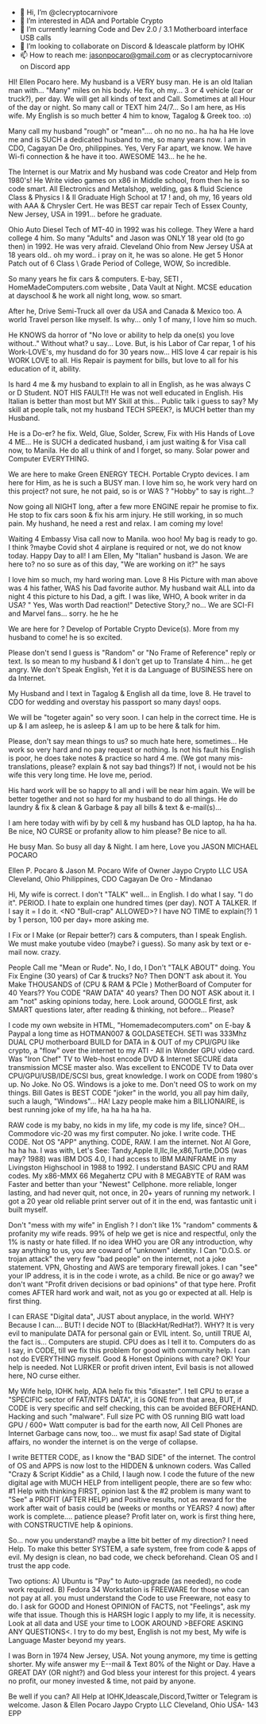 - 👋 Hi, I’m @clecryptocarnivore
- 👀 I’m interested in ADA and Portable Crypto
- 🌱 I’m currently learning Code and Dev 2.0 / 3.1 Motherboard interface USB calls
- 💞️ I’m looking to collaborate on Discord & Ideascale platform by IOHK
- 📫 How to reach me: jasonpocaro@gmail.com or as clecryptocarnivore on Discord app

HI!
Ellen Pocaro here. My husband is a VERY busy man.
He is an old Italian man with... "Many" miles on his body.
He fix, oh my... 3 or 4 vehicle (car or truck?), per day.
We will get all kinds of text and Call.
Sometimes at all Hour of the day or night.
So many call or TEXT him 24/7... So I am here, as His wife.
My English is so much better 4 him to know, Tagalog & Greek too. :o)

Many call my husband "rough" or "mean".... oh no no no.. ha ha ha
He love me and is SUCH a dedicated husband to me, so many years now.
I am in CDO, Cagayan De Oro, philippines. Yes, Very Far apart, we know.
We have Wi-fi connection & he have it too. AWESOME 143... he he he.

The Internet is our Matrix and My husband was code Creator and Help from 1980's!
He Write video games on x86 in Middle school, from then he is so code smart.
All Electronics and Metalshop, welding, gas & fluid Science Class & Physics I & II
Graduate High School at 17 ! and, oh my, 16 years old with AAA & Chrysler Cert.
He was BEST car repair Tech of Essex County, New Jersey, USA in 1991... before he graduate.

Ohio Auto Diesel Tech of MT-40 in 1992 was his college. They Were a hard college 4 him.
So many "Adults" and Jason was ONLY 18 year old (to go then) in 1992. He was very afraid.
Cleveland Ohio from New Jersey USA at 18 years old.. oh my word.. i pray on it, he was so alone.
He get 5 Honor Patch out of 6 Class \ Grade Period of College, WOW, So incredible.

So many years he fix cars & computers.
E-bay, SETI , HomeMadeComputers.com website , Data Vault at Night.
MCSE education at dayschool & he work all night long, wow. so smart.

After he, Drive Semi-Truck all over da USA and Canada & Mexico too.
A world Travel person like myself. Is why... only 1 of many, I love him so much.

He KNOWS da horror of "No love or ability to help da one(s) you love without.."
Without what? u say... Love. But, is his Labor of Car repar, 1 of his Work-LOVE's, my
husdand do for 30 years now... HIS love 4 car repair is his WORK LOVE to all.
His Repair is payment for bills, but love to all for his education of it, ability.

Is hard 4 me & my husband to explain to all in English, as he was always C or D Student.
NOT HIS FAULT!! He was not well educated in English. His Italian is better than most
but MY Skill at this... Public talk i guess to say? 
My skill at people talk, not my husband TECH SPEEK?, is MUCH better than my Husband.

He is a Do-er? he fix. Weld, Glue, Solder, Screw, Fix with His Hands of Love 4 ME...
He is SUCH a dedicated husband, i am just waiting & for Visa call now, to Manila.
He do all u think of and I forget, so many. Solar power and Computer EVERYTHING.

We are here to make Green ENERGY TECH. Portable Crypto devices.
I am here for Him, as he is such a BUSY man. I love him so, he work very hard on this project?
not sure, he not paid, so is or WAS ? "Hobby" to say is right...?

Now going all NIGHT long, after a few more ENGINE repair he promise to fix.
He stop to fix cars soon & fix his arm injury. He still working, in so much pain.
My hushand, he need a rest and relax. I am coming my love!

Waiting 4 Embassy Visa call now to Manila. woo hoo!
My bag is ready to go.
I think ?maybe Covid shot 4 airplane is required or not, we do not know today.
Happy Day to all!
I am Ellen, My "Italian" husband is Jason.
We are here to? no so sure as of this day, "We are working on it?" he says

I love him so much, my hard woring man. Love 8
His Picture with man above was 4 his father, WAS his Dad favorite author.
My husband wait ALL into da night 4 this picture to his Dad, a gift.
I was like, WHO, A book writer in da USA? " Yes, Was worth Dad reaction!"
Detective Story,? no... We are SCI-FI and Marvel fans... sorry. he he he

We are here for ? Develop of Portable Crypto Device(s).
More from my husband to come! he is so excited.

Please don't send I guess is "Random" or "No Frame of Reference" reply or text.
Is so mean to my husband & I don't get up to Translate 4 him... he get angry.
We don't Speak English, Yet it is da Language of BUSINESS here on da Internet.

My Husband and I text in Tagalog & English all da time, love 8.
He travel to CDO for wedding and overstay his passport so many days! oops.

We will be "togeter again" so very soon. I can help in the correct time.
He is up & I am asleep, he is asleep & I am up to be here & talk for him.

Please, don't say mean things to us? so much hate here, sometimes...
He work so very hard and no pay request or nothing.
Is not his fault his English is poor, he does take notes & practice so hard 4 me.
(We got many mis-translations, please? explain & not say bad things?) 
If not, i would not be his wife this very long time. He love me, period.

His hard work will be so happy to all and i will be near him again.
We will be better together and not so hard for my husband to do all things.
He do laundry & fix & clean & Garbage & pay all bills & text & e-mail(s)...

I am here today with wifi by by cell & my husband has OLD laptop, ha ha ha.
Be nice, NO CURSE or profanity allow to him please? Be nice to all.

He busy Man. So busy all day & Night.
I am here, Love you JASON MICHAEL POCARO

Ellen P. Pocaro & Jason M. Pocaro
Wife of Owner
Jaypo Crypto LLC
USA Cleveland, Ohio
Philippines, CDO Cagayan De Oro - Mindanao





Hi,
My wife is correct. I don't "TALK" well... in English.
I do what I say. "I do it".
PERIOD. I hate to explain one hundred times (per day).
NOT A TALKER. If I say it = I do it.
<NO "Bull-crap" ALLOWED>?
I have NO TIME to explain(?) 1 by 1 person, 100 per day+ more asking me.

I Fix or I Make (or Repair better?) cars & computers, than I speak English.
We must make youtube video (maybe? i guess). So many ask by text or e-mail now. crazy.

People Call me "Mean or Rude". No, I do, I Don't "TALK ABOUT" doing.
You Fix Engine (30 years) of Car & trucks? No? Then DON'T ask about it.
You Make THOUSANDS of (CPU & RAM & PCIe ) MotherBoard of Computer for 40 Years??
You CODE "RAW DATA" 40 years? Then DO NOT ASK about it. I am "not" asking opinions today, here.
Look around, GOOGLE first, ask SMART questions later, after reading & thinking, not before... Please?

I code my own website in HTML, "Homemadecomputers.com" on E-bay & Paypal a long time as HOTMAN007 & GOLDASETECH.
SETI was 333Mhz DUAL CPU motherboard BUILD for DATA in & OUT of my CPU/GPU like crypto,
a "flow" over the internet to my ATI - All in Wonder GPU video card.
Was "Iron Chef" TV to Web-host encode DVD & Internet SECURE data transmission MCSE master also.
Was excellent to ENCODE TV to Data over CPU/GPU/USB/IDE/SCSI bus, great knowledge.
I work on CODE from 1980's up. No Joke. No OS. Windows is a joke to me. Don't need OS to work on my things.
Bill Gates is BEST CODE "joker" in the world, you all pay him daily, such a laugh, "Windows"... HA!
Lazy people make him a BILLIONAIRE, is best running joke of my life, ha ha ha ha ha.

RAW code is my baby, no kids in my life, my code is my life, since?
OH... Commodore vic-20 was my first computer.
No joke. I write code. THE CODE. Not OS "APP" anything.
CODE, RAW.
I am the internet. Not Al Gore, ha ha ha.
I was with, Let's See:
Tandy,Apple II,IIc,IIe,x86,Turtle,DOS (was may? 1988) was IBM DOS 4.0,
I had access to IBM MAINFRAME in my Livingston Highschool in 1988 to 1992. I understand BASIC CPU and RAM codes.
My x86-MMX 66 Megahertz CPU with 8 MEGABYTE of RAM was Faster and better than your "Newest" Cellphone.
more reliable, longer lasting, and had never quit, not once, in 20+ years of running my network.
I got a 20 year old reliable print server out of it in the end, was fantastic unit i built myself.

Don't "mess with my wife" in English ? I don't like 1% "random" comments & profanity my wife reads.
99% of help we get is nice and respectful, only the 1% is nasty or hate filled.
If no idea WHO you are OR any introduction, why say anything to us, you are coward of "unknown" identity.
I Can "D.O.S. or trojan attack" the very few "bad people" on the internet, not a joke statement.
VPN, Ghosting and AWS are temporary firewall jokes.
I can "see" your IP address, it is in the code i wrote, as a child.
Be nice or go away? we don't want "Profit driven decisions or bad opinions" of that type here.
Profit comes AFTER hard work and wait, not as you go or expected at all. Help is first thing.

I can ERASE "Digital data", JUST about anyplace, in the world.
WHY? Because I can.... BUT! I decide NOT to (BlackHat/RedHat?). WHY?
It is very evil to manipulate DATA for personal gain or EVIL intent.
So, untill TRUE AI, the fact is... Computers are stupid. CPU does as I tell it to.
Computers do as I say, in CODE, till we fix this problem for good with community help.
I can not do EVERYTHING myself. Good & Honest Opinions with care? OK! Your help is needed.
Not LURKER or profit driven intent, Evil basis is not allowed here, NO curse either.

My Wife help, IOHK help, ADA help fix this "disaster".
I tell CPU to erase a "SPECIFIC sector of FAT/NTFS DATA", it is GONE from that area, BUT, if CODE is very
specific and self checking, this can be avoided BEFOREHAND. Hacking and such "malware".
Full size PC with OS running BIG watt load GPU / 600+ Watt computer is bad for the earth now,
All Cell Phones are Internet Garbage cans now, too... we must fix asap!
Sad state of Digital affairs, no wonder the internet is on the verge of collapse.

I write BETTER CODE, as I know the "BAD SIDE" of the internet.
The control of OS and APPS is now lost to the HIDDEN & unknown coders.
Was Called "Crazy & Script Kiddie" as a Child, I laugh now.
I code the future of the new digital age with MUCH HELP from intelligent people,
there are so few who: #1 Help with thinking FIRST, opinion last & the #2 problem is many want to "See" a PROFIT
(AFTER HELP) and Positive results, not as reward for the work after wait of basis
could be (weeks or months or YEARS? 4 now) after work is complete.... patience please?
Profit later on, work is first thing here, with CONSTRUCTIVE help & opinions.

So... now you understand? maybe a litte bit better of my direction?
I need Help. To make this better SYSTEM, a safe system, free from code & apps of evil.
My design is clean, no bad code, we check beforehand. Clean OS and I trust the app code.

Two options:
A) Ubuntu is "Pay" to Auto-upgrade (as needed), no code work required.
B) Fedora 34 Workstation is FREEWARE for those who can not pay at all.
you must understand the Code to use Freeware, not easy to do.
I ask for GOOD and Honest OPINION of FACTS, not "Feelings", ask my wife that issue.
Though this is HARSH logic I apply to my life, it is necessity.
Look at all data and USE your time to LOOK AROUND >BEFORE ASKING ANY QUESTIONS<.
I try to do my best, English is not my best, My wife is Language Master beyond my years.

I was Born in 1974 New Jersey, USA.
Not young anymore, my time is getting shorter.
My wife answer my E--mail & Text 80% of the Night or Day.
Have a GREAT DAY (OR night?) and God bless your interest for this project.
4 years no profit, our money invested & time, not paid by anyone.

Be well if you can?
All Help at IOHK,Ideascale,Discord,Twitter or Telegram is welcome.
Jason & Ellen Pocaro
Jaypo Crypto LLC
Cleveland, Ohio USA-
143 EPP


<!---
clecryptocarnivore/clecryptocarnivore is a ✨ special ✨ repository because its `README.md` (this file) appears on your GitHub profile.
You can click the Preview link to take a look at your changes.
--->

